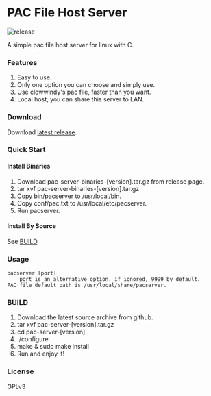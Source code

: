 PAC File Host Server
====================
![release](https://img.shields.io/github/release/jakeslee/pacserver.svg)

A simple pac file host server for linux with C. 


### Features

1. Easy to use. 
2. Only one option you can choose and simply use.
3. Use clowwindy's pac file, faster than you want.
4. Local host, you can share this server to LAN.

### Download

Download [latest release](/releases/latest).

### Quick Start

#### Install Binaries

1. Download pac-server-binaries-[version].tar.gz from release page.
2. tar xvf pac-server-binaries-[version].tar.gz
3. Copy bin/pacserver to /usr/local/bin.
4. Copy conf/pac.txt to /usr/local/etc/pacserver.
5. Run pacserver. 

#### Install By Source

See [BUILD](#build).

### Usage

	pacserver [port]
		port is an alternative option. if ignored, 9999 by default.
	PAC file default path is /usr/local/share/pacserver.


### BUILD

1. Download the latest source archive from github.
2. tar xvf pac-server-[version].tar.gz
3. cd pac-server-[version]
4. ./configure
5. make & sudo make install
6. Run and enjoy it!


### License  

GPLv3




